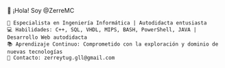 👋 ¡Hola! Soy @ZerreMC

    🚀 Especialista en Ingeniería Informática | Autodidacta entusiasta
    💻 Habilidades: C++, SQL, VHDL, MIPS, BASH, PowerShell, JAVA | Desarrollo Web autodidacta
    📚 Aprendizaje Continuo: Comprometido con la exploración y dominio de nuevas tecnologías
    📧 Contacto: zerreytug.gll@gmail.com

